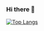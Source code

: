 ### Hi there 👋
 
[![Top Langs](https://github-readme-stats.vercel.app/api/top-langs/?username=psimarro-g&layout=compact&theme=tokyonight)](https://github.com/anuraghazra/github-readme-stats)
